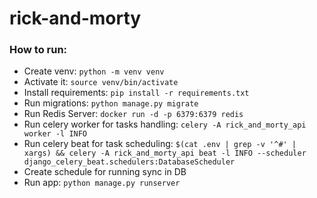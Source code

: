 # rick-and-morty

### How to run:
- Create venv: `python -m venv venv`
- Activate it: `source venv/bin/activate`
- Install requirements: `pip install -r requirements.txt`
- Run migrations: `python manage.py migrate`
- Run Redis Server: `docker run -d -p 6379:6379 redis`
- Run celery worker for tasks handling: `celery -A rick_and_morty_api worker -l INFO`
- Run celery beat for task scheduling: `$(cat .env | grep -v '^#' | xargs) && celery -A rick_and_morty_api beat -l INFO --scheduler django_celery_beat.schedulers:DatabaseScheduler`
- Create schedule for running sync in DB
- Run app: `python manage.py runserver`